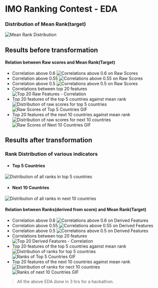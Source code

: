# IMO Ranking Contest - EDA

### Distribution of Mean Rank(target)
![Mean Rank Distribution](https://raw.githubusercontent.com/yasarc4/IMO_Ranking/master/Plots/MeanRank%20Distribution.png)

## Results before transformation
#### Relation between Raw scores and Mean Rank(Target)
 * Correlation above 0.6
 ![Correlations above 0.6 on Raw Scores](https://raw.githubusercontent.com/yasarc4/IMO_Ranking/master/Plots/above_60_direct.png)
 * Correlation above 0.55
 ![Correlations above 0.55 on Raw Scores](https://raw.githubusercontent.com/yasarc4/IMO_Ranking/master/Plots/above_55_direct.png)
 * Correlation above 0.5
 ![Correlations above 0.5 on Raw Scores](https://raw.githubusercontent.com/yasarc4/IMO_Ranking/master/Plots/above_50_direct.png)
 * Correlations between top 20 features
 ![Top 20 Raw Features - Correlation](https://raw.githubusercontent.com/yasarc4/IMO_Ranking/master/Plots/top_20_features_direct.png)
 * Top 20 features of the top 5 countries against mean rank
 ![Distribution of raw scores for top 5 countries](https://raw.githubusercontent.com/yasarc4/IMO_Ranking/master/Plots/Top_Countries_Scores.png)
 ![Raw Scores of Top 5 Countries GIF](https://raw.githubusercontent.com/yasarc4/IMO_Ranking/master/Plots/Top_Features_scores.gif)
 * Top 20 features of the next 10 countries against mean rank
 ![Distribution of raw scores for next 10 countries](https://raw.githubusercontent.com/yasarc4/IMO_Ranking/master/Plots/Top_Countries_Scores2.png)
 ![Raw Scores of Next 10 Countries GIF](https://raw.githubusercontent.com/yasarc4/IMO_Ranking/master/Plots/Top_Features2_scores.gif)

## Results after transformation
### Rank Distribution of various indicators
 * #### Top 5 Countries
 ![Distribution of all ranks in top 5 countries](https://raw.githubusercontent.com/yasarc4/IMO_Ranking/master/Plots/Rank%20Distribution%20Top%205.png)
 * #### Next 10 Countries
 ![Distribution of all ranks in next 10 countries](https://raw.githubusercontent.com/yasarc4/IMO_Ranking/master/Plots/Rank%20Distribution%20Next%2010.png)
#### Relation between Ranks(derived from score) and Mean Rank(Target)
 * Correlation above 0.6
 ![Correlations above 0.6 on Derived Features](https://raw.githubusercontent.com/yasarc4/IMO_Ranking/master/Plots/above_60.png)
 * Correlation above 0.55
 ![Correlations above 0.55 on Derived Features](https://raw.githubusercontent.com/yasarc4/IMO_Ranking/master/Plots/above_55.png)
 * Correlation above 0.5
 ![Correlations above 0.5 on Derived Features](https://raw.githubusercontent.com/yasarc4/IMO_Ranking/master/Plots/above_50.png)
 * Correlations between top 20 features
 ![Top 20 Derived Features - Correlation](https://raw.githubusercontent.com/yasarc4/IMO_Ranking/master/Plots/Top_20_features_correlations.png)
 * Top 20 features of the top 5 countries against mean rank
 ![Distribution of ranks for top 5 countries](https://raw.githubusercontent.com/yasarc4/IMO_Ranking/master/Plots/Top_Countries_Ranking.png)
 ![Ranks of Top 5 Countries GIF](https://raw.githubusercontent.com/yasarc4/IMO_Ranking/master/Plots/Top_Features.gif)
 * Top 20 features of the next 10 countries against mean rank
 ![Distribution of ranks for nect 10 countries](https://raw.githubusercontent.com/yasarc4/IMO_Ranking/master/Plots/Top_Countries_ranking2.png)
 ![Ranks of next 10 Countries GIF](https://raw.githubusercontent.com/yasarc4/IMO_Ranking/master/Plots/Top_Features2.gif)

 > All the above EDA done in 3 hrs for a hackathon.
